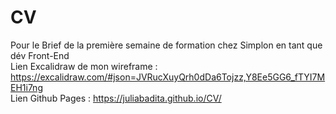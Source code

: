 # CV
Pour le Brief de la première semaine de formation chez Simplon en tant que dév Front-End <br/>
Lien Excalidraw de mon wireframe : https://excalidraw.com/#json=JVRucXuyQrh0dDa6Tojzz,Y8Ee5GG6_fTYI7MEH1i7ng
<br/>
Lien Github Pages : https://juliabadita.github.io/CV/
